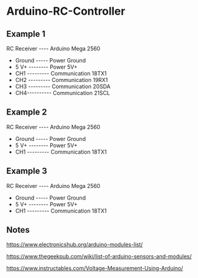 # Arduino-RC-Controller

## Example 1

RC Receiver   ----   Arduino Mega 2560
- Ground ----- Power Ground
- 5 V+  -------- Power 5V+ 
- CH1 --------- Communication 18TX1
- CH2 --------- Communication 19RX1
- CH3 --------- Communication 20SDA
- CH4---------- Communication 21SCL


## Example 2

RC Receiver   ----   Arduino Mega 2560
- Ground ----- Power Ground
- 5 V+  -------- Power 5V+ 
- CH1 --------- Communication 18TX1


## Example 3

RC Receiver   ----   Arduino Mega 2560
- Ground ----- Power Ground
- 5 V+  -------- Power 5V+ 
- CH1 --------- Communication 18TX1


## Notes
   https://www.electronicshub.org/arduino-modules-list/

   https://www.thegeekpub.com/wiki/list-of-arduino-sensors-and-modules/

   https://www.instructables.com/Voltage-Measurement-Using-Arduino/
   
  
